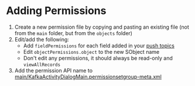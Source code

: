 # Adding Permissions

1. Create a new permission file by copying and pasting an existing file (not from the `main` folder, but from the `objects` folder)
2. Edit/add the following:
   - Add `fieldPermissions` for each field added in your [push topics](/.topics/push-topics)
   - Edit `objectPermissions.object` to the new SObject name
   - Don't edit any permissions, it should always be read-only and `viewAllRecords`
3. Add the permission API name to [main/KafkaActivityDialogMain.permissionsetgroup-meta.xml](/permissions/main/KafkaActivityDialogMain.permissionsetgroup-meta.xml)
